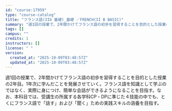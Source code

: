 ```yaml
---
id: "course:17959"
type: "course-catalog"
title: "フランス語(IIb 基礎)_基礎 ／FRENCH(II B BASIC)"
summary: "週1回の授業で、2年間かけてフランス語の初歩を習得することを目的とした授業の2年目。1年次に学んだことを発展させていく。フランス語を知識として学ぶのではなく、実際に身につけ、簡単な会話ができるようになることを目指す。なお、本科目では、受講生…"
tags: []
campus: ""
credits: 1
instructors: []
license: " "
version:
  created_at: "2025-10-09T03:48:57Z"
  updated_at: "2025-10-09T03:48:57Z"
---
```


週1回の授業で、2年間かけてフランス語の初歩を習得することを目的とした授業の2年目。1年次に学んだことを発展させていく。フランス語を知識として学ぶのではなく、実際に身につけ、簡単な会話ができるようになることを目指す。なお、本科目では、受講生の所属する各学科CP・DPに準じた４技能の中でも、とくにフランス語で「話す」および「聞く」ための実践スキルの涵養を目指す。
